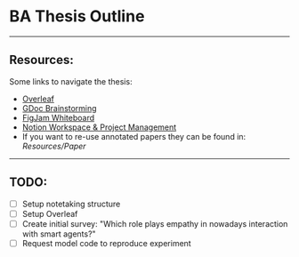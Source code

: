 # BA Thesis Outline
***
## Resources:
Some links to navigate the thesis:
- [Overleaf](https://www.overleaf.com/read/ngkvwqrvbfcw)
- [GDoc Brainstorming](https://docs.google.com/document/d/1rkCHOpsaTKyP6lM0bo22cO3sUX41czgICoHUMpOartY/edit#)
- [FigJam Whiteboard](https://www.figma.com/file/Kes7HRrggOvHpghuRRlOY6/BA-Thesis)
- [Notion Workspace & Project Management](https://beilharz.notion.site/Thesis-ad77e4ff869448c8b2acbc2bc6c4a726)
- If you want to re-use annotated papers they can be found in: *Resources/Paper*

*** 
## TODO:
- [ ] Setup notetaking structure
- [ ] Setup Overleaf
- [ ] Create initial survey: "Which role plays empathy in nowadays interaction with smart agents?"
- [ ] Request model code to reproduce experiment